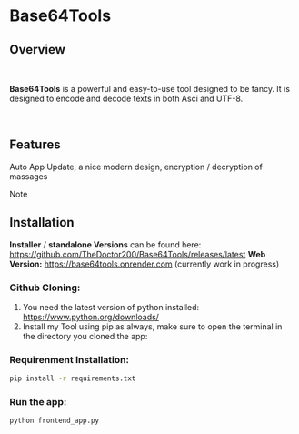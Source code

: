 # Base64Tools
## Overview
<br>

**Base64Tools** is a powerful and easy-to-use tool designed to be fancy. It is designed to encode and decode texts in both Asci and UTF-8.

<br>

## Features
Auto App Update, a nice modern design, encryption / decryption of massages

> [!NOTE]
>## Installation
>**Installer** / **standalone Versions** can be found here: 
>https://github.com/TheDoctor200/Base64Tools/releases/latest
>**Web Version:** https://base64tools.onrender.com
>(currently work in progress)

### Github Cloning:
1. You need the latest version of python installed: https://www.python.org/downloads/
2. Install my Tool using pip as always, make sure to open the terminal in the directory you cloned the app:

### Requirenment Installation:
```bash
pip install -r requirements.txt
```
### Run the app:
```bash
python frontend_app.py
```